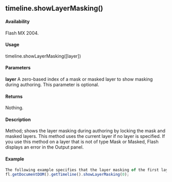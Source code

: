 ## timeline.showLayerMasking()

#### Availability

Flash MX 2004.

#### Usage

timeline.showLayerMasking(\[layer\])

#### Parameters

**layer** A zero-based index of a mask or masked layer to show masking during authoring. This parameter is optional.

#### Returns

Nothing.

#### Description

Method; shows the layer masking during authoring by locking the mask and masked layers. This method uses the current layer if no layer is specified. If you use this method on a layer that is not of type Mask or Masked, Flash displays an error in the Output panel.

#### Example

```javascript
The following example specifies that the layer masking of the first layer should show during authoring.
fl.getDocumentDOM().getTimeline().showLayerMasking(0);

```